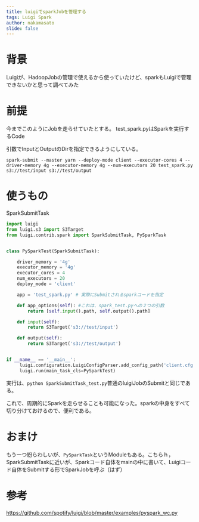 ```yaml
---
title: luigiでsparkJobを管理する
tags: Luigi Spark
author: nakamasato
slide: false
---
```

# 背景

Luigiが、HadoopJobの管理で使えるから使っていたけど、sparkもLuigiで管理できないかと思って調べてみた

# 前提

今までこのようにJobを走らせていたとする。 test_spark.pyはSparkを実行するCode

引数でInputとOutputのDirを指定できるようにしている。

```
spark-submit --master yarn --deploy-mode client --executor-cores 4 --driver-memory 4g --executor-memory 4g --num-executors 20 test_spark.py s3://test/input s3://test/output
```

# 使うもの

SparkSubmitTask

```python:SparkSubmitTask_test.py
import luigi
from luigi.s3 import S3Target
from luigi.contrib.spark import SparkSubmitTask, PySparkTask


class PySparkTest(SparkSubmitTask):

    driver_memory = '4g'
    executor_memory = '4g'
    executor_cores = 4
    num_executors = 20
    deploy_mode = 'client'

    app = 'test_spark.py' # 実際にSubmitされるsparkコードを指定

    def app_options(self): #これは、spark_test.pyへの２つの引数
        return [self.input().path, self.output().path]

    def input(self):
        return S3Target('s3://test/input')

    def output(self):
        return S3Target('s3://test/output')


if __name__ == '__main__':
     luigi.configuration.LuigiConfigParser.add_config_path('client.cfg')
     luigi.run(main_task_cls=PySparkTest)

```

実行は、`python SparkSubmitTask_test.py`普通のluigiJobのSubmitと同じである。

これで、周期的にSparkを走らせることも可能になった。sparkの中身をすべて切り分けておけるので、便利である。

# おまけ

もう一つ紛らわしいが、`PySparkTask`というModuleもある。こちらｈ，SparkSubmitTaskに近いが、Sparkコード自体をmainの中に書いて、Luigiコード自体をSubmitする形でSparkJobを呼ぶ（はず）

# 参考

https://github.com/spotify/luigi/blob/master/examples/pyspark_wc.py



